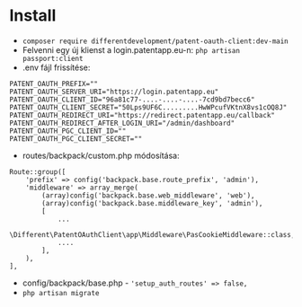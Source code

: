 # Install

- `composer require differentdevelopment/patent-oauth-client:dev-main`
- Felvenni egy új klienst a login.patentapp.eu-n: `php artisan passport:client`
- .env fájl frissítése:
```
PATENT_OAUTH_PREFIX=""
PATENT_OAUTH_SERVER_URI="https://login.patentapp.eu"
PATENT_OAUTH_CLIENT_ID="96a81c77-....-....-....-7cd9bd7becc6"
PATENT_OAUTH_CLIENT_SECRET="50Lps9UF6C.........HwWPcufVKtnX8vs1cOQ8J"
PATENT_OAUTH_REDIRECT_URI="https://redirect.patentapp.eu/callback"
PATENT_OAUTH_REDIRECT_AFTER_LOGIN_URI="/admin/dashboard"
PATENT_OAUTH_PGC_CLIENT_ID=""
PATENT_OAUTH_PGC_CLIENT_SECRET=""
```
- routes/backpack/custom.php módosítása:
```
Route::group([
    'prefix' => config('backpack.base.route_prefix', 'admin'),
    'middleware' => array_merge(
        (array)config('backpack.base.web_middleware', 'web'),
        (array)config('backpack.base.middleware_key', 'admin'),
        [
            ...
            \Different\PatentOAuthClient\app\Middleware\PasCookieMiddleware::class,
            ....
        ],
    ),
],
```
- config/backpack/base.php - `'setup_auth_routes' => false,`
- `php artisan migrate`
